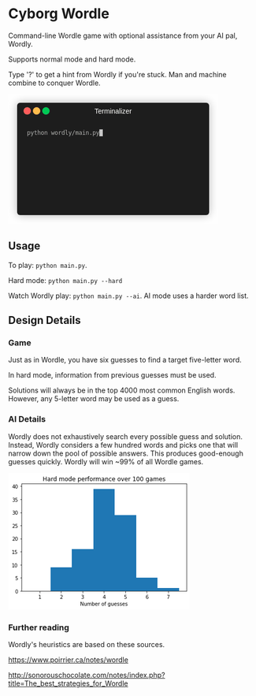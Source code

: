# Cyborg Wordle

Command-line Wordle game with optional assistance from your AI pal, Wordly.

Supports normal mode and hard mode.

Type '?' to get a hint from Wordly if you're stuck. Man and machine combine to conquer Wordle.

![demo](images/demo_daddy.gif)

## Usage 

To play: `python main.py`.

Hard mode: `python main.py --hard` 

Watch Wordly play: `python main.py --ai`. AI mode uses a harder word list.

## Design Details

### Game

Just as in Wordle, you have six guesses to find a target five-letter word.

In hard mode, information from previous guesses must be used.

Solutions will always be in the top 4000 most common English words. However, any 5-letter word
may be used as a guess.

### AI Details

Wordly does not exhaustively search every possible guess and solution.
Instead, Wordly considers a few hundred words and picks one that will narrow down the pool of possible answers.
This produces good-enough guesses quickly. Wordly will win ~99% of all Wordle games.

![histogram](images/histo.png)
 
### Further reading

Wordly's heuristics are based on these sources.

https://www.poirrier.ca/notes/wordle

http://sonorouschocolate.com/notes/index.php?title=The_best_strategies_for_Wordle
